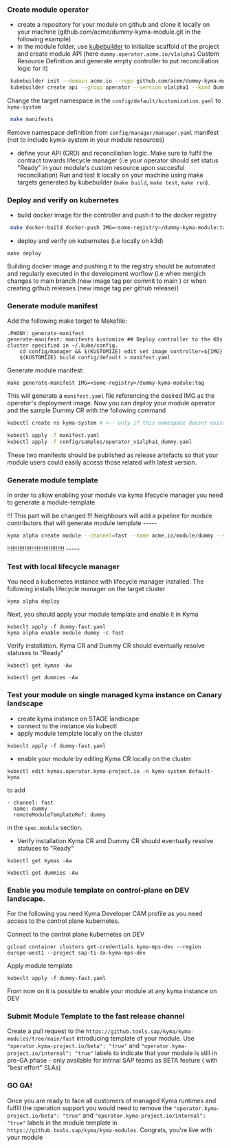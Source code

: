 ### Create module operator

 - create a repository for your module on github and clone it locally on your machine (github.com/acme/dummy-kyma-module.git in the following example) 
 - in the module folder, use [kubebuilder](https://book.kubebuilder.io/quick-start.html) to initialize scaffold of the project and create module API (here `dummy.operator.acme.io/v1alpha1` Custom Resource Definition and generate empty controller to put reconciliation logic for it)

```bash
 kubebuilder init --domain acme.io --repo github.com/acme/dummy-kyma-module.git
 kubebuilder create api --group operator --version v1alpha1 --kind Dummy
```
Change the target namespace in the `config/default/kustomization.yaml` to `kyma-system`

```bash
 make manifests
```

Remove namespace definition from `config/manager/manager.yaml` manifest (not to include kyma-system in your module resources)

 - define your API (CRD) and reconciliation logic. Make sure to fulfil the contract towards lifecycle manager (i.e your operator should set status "Ready" in your module's custom resource upon succesful reconciliation) Run and test it locally on your machine using make targets generated by kubebuilder (`make build`, `make test`, `make run`).
 
 ### Deploy and verify on kubernetes

 - build docker image for the controller and push it to the docker registry


 ```bash
  make docker-build docker-push IMG=<some-registry>/dummy-kyma-module:tag
 ```
 - deploy and verify on kubernetes (i.e locally on k3d)
 
 ```
 make deploy
 ```

 Building docker image and pushing it to the registry should be automated and regularly executed in the development worflow (i.e when mergich changes to main branch (new image tag per commit to main ) or when creating github releases (new image tag per github release))

 ### Generate module manifest

Add the following make target to Makefile:
```
.PHONY: generate-manifest
generate-manifest: manifests kustomize ## Deploy controller to the K8s cluster specified in ~/.kube/config.
	cd config/manager && $(KUSTOMIZE) edit set image controller=${IMG}
	$(KUSTOMIZE) build config/default > manifest.yaml
```

Generate module manifest:
```
make generate-manifest IMG=<some-registry>/dummy-kyma-module:tag
```
This will generate a `manifest.yaml` file referencing the desired IMG as the operator's deployment image.
Now you can deploy your module operator and the sample Dummy CR with the following command


```bash
kubectl create ns kyma-system # <-- only if this namespace doesnt exist yet on the cluster

kubectl apply -f manifest.yaml
kubectl apply -f config/samples/operator_v1alpha1_dummy.yaml
```
These two manifests should be published as release artefacts so that your module users could easily access those related with latest version.

### Generate module template

In order to allow enabling your module via kyma lifecycle manager you need to generate a module-template

!!! This part will be changed !!! Neighbours will add a pipeline for module contributors that will generate module template ----- 

```bash
kyma alpha create module --channel=fast --name acme.io/module/dummy --version 0.0.1 --path . --registry https://dockerhub.com --output=dummy-fast.yaml
```

!!!!!!!!!!!!!!!!!!!!!!!!!!!!!!!!! -----

### Test with local lifecycle manager

You need a kubernetes instance with lifecycle manager installed. The following installs lifecycle manager on the target cluster 
```
kyma alpha deploy
```
Next, you should apply your module template and enable it in Kyma
```
kubeclt apply -f dummy-fast.yaml
kyma alpha enable module dummy -c fast
```

Verify installation. Kyma CR and Dummy CR should eventually resolve statuses to "Ready" 
```
kubectl get kymas -Aw
```
```
kubectl get dummies -Aw
```
### Test your module on single managed kyma instance on Canary landscape

 - create kyma instance on STAGE landscape
 - connect to the instance via kubectl
 - apply module template locally on the cluster
 ```
 kubeclt apply -f dummy-fast.yaml
 ```
 - enable your module by editing Kyma CR locally on the cluster
 ```
 kubectl edit kymas.operator.kyma-project.io -n kyma-system default-kyma
 ```
to add
```
- channel: fast
  name: dummy
  remoteModuleTemplateRef: dummy
```
in the `spec.module` section.
 - Verify installation
Kyma CR and Dummy CR should eventually resolve statuses to "Ready" 
```
kubectl get kymas -Aw
```
```
kubectl get dummies -Aw
```

### Enable you module template on control-plane on DEV landscape.

For the following  you need Kyma Developer CAM profile as you need access to the control plane kubernetes.

Connect to the control plane kubernetes on DEV
```
gcloud container clusters get-credentials kyma-mps-dev --region europe-west1 --project sap-ti-dx-kyma-mps-dev
```
Apply module template 
```
kubeclt apply -f dummy-fast.yaml
```

From now on it is possible to enable your module at any kyma instance on DEV

### Submit Module Template to the fast release channel

Create a pull request to the `https://github.tools.sap/kyma/kyma-modules/tree/main/fast` introducing template of your module. 
Use `"operator.kyma-project.io/beta": "true"` and `"operator.kyma-project.io/internal": "true"` labels to indicate that your module is still in pre-GA phase - only available for intrnal SAP teams as BETA feature ( with "best effort" SLAs)


### GO GA!

Once you are ready to face all customers of managed Kyma runtimes and fulfill the operation support you would need to remove the `"operator.kyma-project.io/beta": "true"` and `"operator.kyma-project.io/internal": "true"` labels in the module template in `https://github.tools.sap/kyma/kyma-modules`. Congrats, you're live with your module